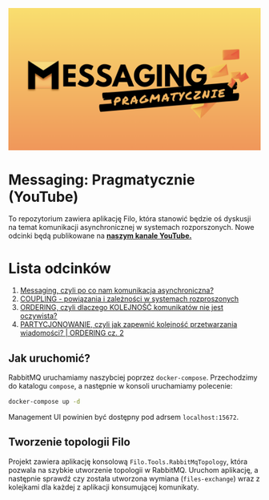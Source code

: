 ![logo](./docs/logo.png)


# Messaging: Pragmatycznie (YouTube)
To repozytorium zawiera aplikację Filo, która stanowić będzie oś dyskusji na temat komunikacji asynchronicznej w systemach rozporszonych. Nowe odcinki będą publikowane na **[naszym kanale YouTube.](https://www.youtube.com/@DevMentorsPL)**


# Lista odcinków
1. [Messaging, czyli po co nam komunikacja asynchroniczna?](https://www.youtube.com/watch?v=cA1Cpqk1Zxo)
2. [COUPLING - powiązania i zależności w systemach rozproszonych](https://www.youtube.com/watch?v=q3KOp68QwRA)
3. [ORDERING, czyli dlaczego KOLEJNOŚĆ komunikatów nie jest oczywista?](https://www.youtube.com/watch?v=IXZ_JcGlJVY)
4. [PARTYCJONOWANIE, czyli jak zapewnić kolejność przetwarzania wiadomości? | ORDERING cz. 2](https://youtu.be/hcc1fCoK29A)


## Jak uruchomić?

RabbitMQ uruchamiamy naszybciej poprzez `docker-compose`. Przechodzimy do katalogu `compose`, a następnie w konsoli uruchamiamy polecenie:

```bash
docker-compose up -d
```

Management UI powinien być dostępny pod adrsem `localhost:15672`.


## Tworzenie topologii Filo
Projekt zawiera aplikację konsolową `Filo.Tools.RabbitMqTopology`, która pozwala na szybkie utworzenie topologii w RabbitMQ. Uruchom aplikację, a następnie sprawdź czy została utworzona wymiana (`files-exchange`) wraz z kolejkami dla każdej z aplikacji konsumującej komunikaty.
